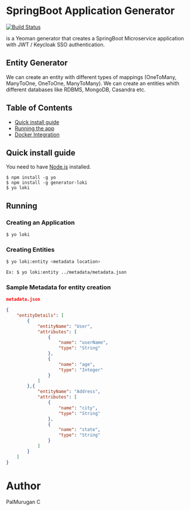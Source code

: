 # SpringBoot Application Generator
[![Build Status](https://travis-ci.org/joemccann/dillinger.svg?branch=master)]()

is a Yeoman generator that creates a SpringBoot Microservice application with JWT / Keycloak SSO authentication.

## Entity Generator

We can create an entity with different types of mappings (OneToMany, ManyToOne, OneToOne, ManyToMany). We can create an entities whith different databases like RDBMS, MongoDB, Casandra etc.

## Table of Contents

- [Quick install guide](#quick-install-guide)
- [Running the app](#running)
- [Docker Integration](#docker)

## Quick install guide

You need to have [Node.js](https://nodejs.org) installed.

	$ npm install -g yo
	$ npm install -g generator-loki
	$ yo loki

## Running

### Creating an Application
```sh
$ yo loki 
```

### Creating Entities
```sh
$ yo loki:entity <metadata location>

Ex: $ yo loki:entity ../metadata/metadata.json
```

### Sample Metadata for entity creation
```json
metadata.json

{
    "entityDetails": [
        {
            "entityName": "User",
            "attributes": [
                {
                    "name": "userName",
                    "type": "String"
                },
                {
                    "name": "age",
                    "type": "Integer"
                }
            ]
        },{
            "entityName": "Address",
            "attributes": [
                {
                    "name": "city",
                    "type": "String"
                },
                {
                    "name": "state",
                    "type": "String"
                }
            ]
        }
    ]
}
```

# Author
PalMurugan C